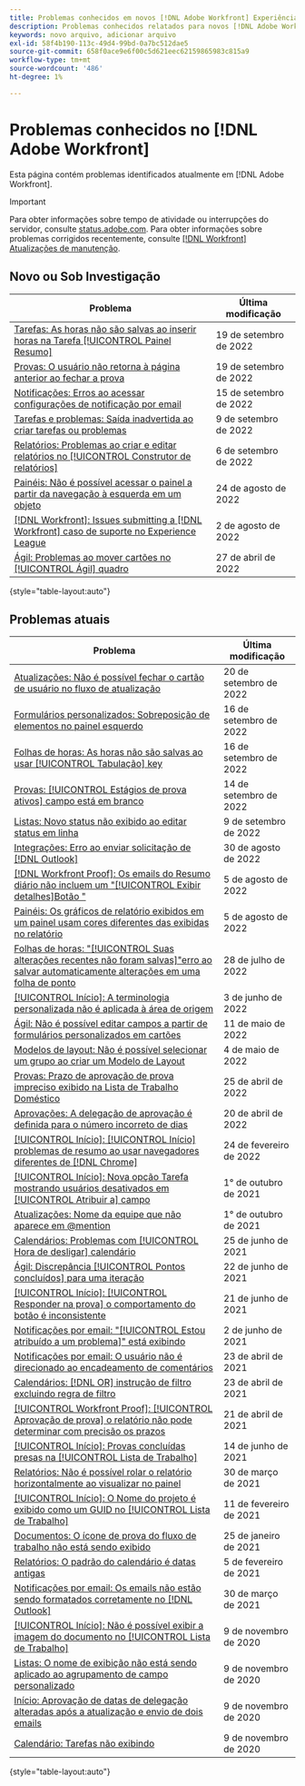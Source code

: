 ```yaml
---
title: Problemas conhecidos em novos [!DNL Adobe Workfront] Experiência
description: Problemas conhecidos relatados para novos [!DNL Adobe Workfront] Experiência
keywords: novo arquivo, adicionar arquivo
exl-id: 58f4b190-113c-49d4-99bd-0a7bc512dae5
source-git-commit: 658f0ace9e6f00c5d621eec62159865983c815a9
workflow-type: tm+mt
source-wordcount: '486'
ht-degree: 1%

---
```


# Problemas conhecidos no [!DNL Adobe Workfront]

Esta página contém problemas identificados atualmente em [!DNL Adobe Workfront].

>[!IMPORTANT]
>
>Para obter informações sobre tempo de atividade ou interrupções do servidor, consulte [status.adobe.com](https://status.adobe.com). Para obter informações sobre problemas corrigidos recentemente, consulte [[!DNL Workfront] Atualizações de manutenção](../maintenance/current-updates.md).

## Novo ou Sob Investigação

| **Problema** | **Última modificação** |
|---|---|
| [Tarefas: As horas não são salvas ao inserir horas na Tarefa [!UICONTROL Painel Resumo]](known-issues-workfront/wf-hours-do-not-save-when-scrolling-summary-panel.md) | 19 de setembro de 2022 |
| [Provas: O usuário não retorna à página anterior ao fechar a prova](known-issues-workfront/wf-proofs-user-redirected-to-random-page-when-closing-proof.md) | 19 de setembro de 2022 |
| [Notificações: Erros ao acessar configurações de notificação por email](known-issues-workfront/wf-notifications-preview-errors-with-options.md) | 15 de setembro de 2022 |
| [Tarefas e problemas: Saída inadvertida ao criar tarefas ou problemas](known-issues-workfront/wf-inadvertent-exit-creating-tasks-or-issues.md) | 9 de setembro de 2022 |
| [Relatórios: Problemas ao criar e editar relatórios no [!UICONTROL Construtor de relatórios]](known-issues-workfront/wf-reports-builder-degraded-performance.md) | 6 de setembro de 2022 |
| [Painéis: Não é possível acessar o painel a partir da navegação à esquerda em um objeto](known-issues-workfront/wf-dashboards-cannot-open-from-left-nav.md) | 24 de agosto de 2022 |
| [[!DNL Workfront]: Issues submitting a [!DNL Workfront] caso de suporte no Experience League](known-issues-workfront/wf-support-issues-submitting-support-case.md) | 2 de agosto de 2022 |
| [Ágil: Problemas ao mover cartões no [!UICONTROL Ágil] quadro](known-issues-workfront/wf-agile-issues-moving-cards.md) | 27 de abril de 2022 |

{style=&quot;table-layout:auto&quot;}

## Problemas atuais

| **Problema** | **Última modificação** |
| -------------------------------------------------------------------------------------------------- | ----------------- |
| [Atualizações: Não é possível fechar o cartão de usuário no fluxo de atualização](known-issues-workfront/wf-updates-cant-close-user-card.md) | 20 de setembro de 2022 |
| [Formulários personalizados: Sobreposição de elementos no painel esquerdo](known-issues-workfront/wf-custom-forms-message-causes-element-overlap.md) | 16 de setembro de 2022 |
| [Folhas de horas: As horas não são salvas ao usar [!UICONTROL Tabulação] key](known-issues-workfront/wf-timesheets-hours-do-not-save-when-using-tab.md) | 16 de setembro de 2022 |
| [Provas: [!UICONTROL Estágios de prova ativos] campo está em branco](known-issues-workfront/wf-documents-stages-do-not-populate-on-proof.md) | 14 de setembro de 2022 |
| [Listas: Novo status não exibido ao editar status em linha](known-issues-workfront/wf-lists-inline-edit-does-not-show-new-status.md) | 9 de setembro de 2022 |
| [Integrações: Erro ao enviar solicitação de [!DNL Outlook] ](known-issues-workfront/wf-integrations-error-when-creating-request-from-outlook.md) | 30 de agosto de 2022 |
| [[!DNL Workfront Proof]: Os emails do Resumo diário não incluem um &quot;[!UICONTROL Exibir detalhes]Botão &quot;](known-issues-workfront-proof/proof-daily-summary-email-no-view-details-button.md) | 5 de agosto de 2022 |
| [Painéis: Os gráficos de relatório exibidos em um painel usam cores diferentes das exibidas no relatório](known-issues-workfront/wf-dashboard-reports-wrong-color.md) | 5 de agosto de 2022 |
| [Folhas de horas: &quot;[!UICONTROL Suas alterações recentes não foram salvas]&quot;erro ao salvar automaticamente alterações em uma folha de ponto](known-issues-workfront/wf-timesheets-recent-changes-not-saved-error.md) | 28 de julho de 2022 |
| [[!UICONTROL Início]: A terminologia personalizada não é aplicada à área de origem](known-issues-workfront/wf-home-custom-term-not-applied-to-home.md) | 3 de junho de 2022 |
| [Ágil: Não é possível editar campos a partir de formulários personalizados em cartões](known-issues-workfront/wf-agile-cannot-edit-fields-custom-cards.md) | 11 de maio de 2022 |
| [Modelos de layout: Não é possível selecionar um grupo ao criar um Modelo de Layout](known-issues-workfront/wf-layout-templ-cannot-select-group.md) | 4 de maio de 2022 |
| [Provas: Prazo de aprovação de prova impreciso exibido na Lista de Trabalho Doméstico](known-issues-workfront-proof/inaccurate-proof-approval-deadline-displayed.md) | 25 de abril de 2022 |
| [Aprovações: A delegação de aprovação é definida para o número incorreto de dias](known-issues-workfront/wf-approval-delegation-incorrect-number-of-days.md) | 20 de abril de 2022 |
| [[!UICONTROL Início]: [!UICONTROL Início] problemas de resumo ao usar navegadores diferentes de [!DNL Chrome]](known-issues-workfront/wf-home-summary-issues-when-not-using-chrome.md) | 24 de fevereiro de 2022 |
| [[!UICONTROL Início]: Nova opção Tarefa mostrando usuários desativados em [!UICONTROL Atribuir a] campo](known-issues-workfront/wf-home-new-task-option-showing-deactivated-users.md) | 1° de outubro de 2021 |
| [Atualizações: Nome da equipe que não aparece em @mention](known-issues-workfront/wf-updates-team-name-not-in-mention.md) | 1° de outubro de 2021 |
| [Calendários: Problemas com [!UICONTROL Hora de desligar] calendário](known-issues-workfront/wf-calendars-issue-time-off.md) | 25 de junho de 2021 |
| [Ágil: Discrepância [!UICONTROL Pontos concluídos] para uma iteração](known-issues-workfront/wf-agile-discrepancy-in-completed-points.md) | 22 de junho de 2021 |
| [[!UICONTROL Início]: [!UICONTROL Responder na prova] o comportamento do botão é inconsistente](known-issues-workfront-proof/reply-in-proof-button-behavior-is-inconsistent.md) | 21 de junho de 2021 |
| [Notificações por email: &quot;[!UICONTROL Estou atribuído a um problema]&quot; está exibindo](known-issues-workfront/wf-email-notif-im-assigned-to-issue-displaying.md) | 2 de junho de 2021 |
| [Notificações por email: O usuário não é direcionado ao encadeamento de comentários](known-issues-workfront/wf-email-notif-user-not-directed-to-thread.md) | 23 de abril de 2021 |
| [Calendários: [!DNL OR] instrução de filtro excluindo regra de filtro](known-issues-workfront/wf-calendars-or-filter-statement.md) | 23 de abril de 2021 |
| [[!UICONTROL Workfront Proof]: [!UICONTROL Aprovação de prova] o relatório não pode determinar com precisão os prazos](known-issues-workfront-proof/proof-approval-report-cant-accurately-determine-deadlines.md) | 21 de abril de 2021 |
| [[!UICONTROL Início]: Provas concluídas presas na [!UICONTROL Lista de Trabalho]](known-issues-workfront-proof/completed-proofs-stuck-in-the-work-list.md) | 14 de junho de 2021 |
| [Relatórios: Não é possível rolar o relatório horizontalmente ao visualizar no painel](known-issues-workfront/wf-reports-cannot-scroll-horizontally.md) | 30 de março de 2021 |
| [[!UICONTROL Início]: O Nome do projeto é exibido como um GUID no [!UICONTROL Lista de Trabalho]](known-issues-workfront/wf-home-project-name-shows-as-guid.md) | 11 de fevereiro de 2021 |
| [Documentos: O ícone de prova do fluxo de trabalho não está sendo exibido](known-issues-workfront-proof/proof-workflow-icon-is-not-displaying.md) | 25 de janeiro de 2021 |
| [Relatórios: O padrão do calendário é datas antigas](known-issues-workfront/wf-reports-caledar-defaults-to-old-dates.md) | 5 de fevereiro de 2021 |
| [Notificações por email: Os emails não estão sendo formatados corretamente no [!DNL Outlook]](known-issues-workfront/wf-email-notif-not-formatting-in-outlook.md) | 30 de março de 2021 |
| [[!UICONTROL Início]: Não é possível exibir a imagem do documento no [!UICONTROL Lista de Trabalho]](known-issues-workfront/wf-home-unable-to-view-document-image.md) | 9 de novembro de 2020 |
| [Listas: O nome de exibição não está sendo aplicado ao agrupamento de campo personalizado](known-issues-workfront/wf-lists-display-name-not-applied-to-grouping.md) | 9 de novembro de 2020 |
| [Início: Aprovação de datas de delegação alteradas após a atualização e envio de dois emails](known-issues-workfront/wf-home-approval-delegation-dates-changing.md) | 9 de novembro de 2020 |
| [Calendário: Tarefas não exibindo](known-issues-workfront/wf-calendar-tasks-not-displaying.md) | 9 de novembro de 2020 |

{style=&quot;table-layout:auto&quot;}


<!--


-->
